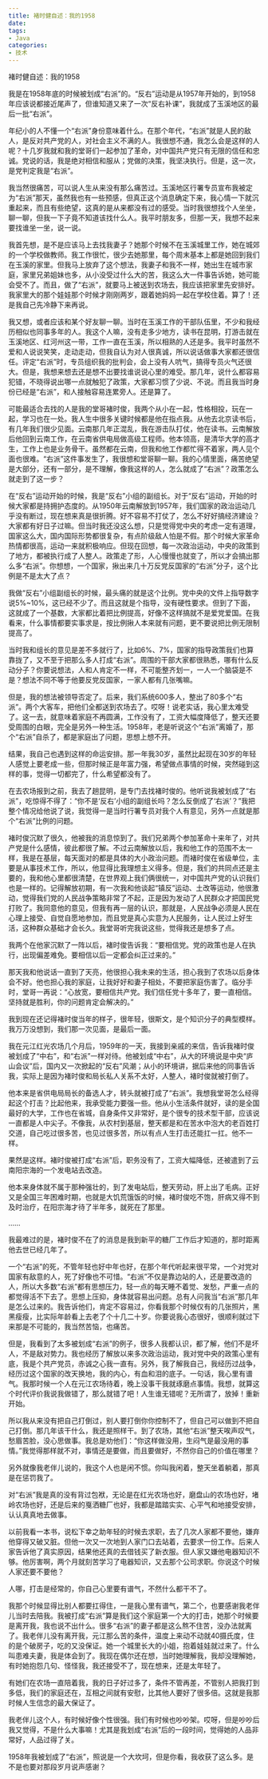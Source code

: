 ```yaml
---
title: 褚时健自述：我的1958
date:
tags:
- Java
categories:
- 技术
---
```


褚时健自述：我的1958

我是在1958年底的时候被划成“右派”的。“反右”运动是从1957年开始的，到1958年应该说都接近尾声了，但谁知道又来了一次“反右补课”，我就成了玉溪地区的最后一批“右派”。

年纪小的人不懂一个“右派”身份意味着什么。在那个年代，“右派”就是人民的敌人，是反对共产党的人，对社会主义不满的人。我很想不通，我怎么会是这样的人呢？十几岁我就和我的堂哥们一起参加了革命，对中国共产党只有无限的信任和忠诚。党说的话，我是绝对相信和服从；党做的决策，我坚决执行。但是，这一次，是党判定我是“右派”。

我当然很痛苦，可以说人生从来没有那么痛苦过。玉溪地区行署专员宣布我被定为“右派”那天，虽然我也有一些预感，但真正这个消息确定下来，我心情一下就沉重起来，而且有些绝望，这真的是从来都没有过的感受。当时我很想找个人坐坐，聊一聊，但我一下子竟不知道该找什么人。我平时朋友多，但那一天，我想不起来要找谁坐一坐，说一说。

我首先想，是不是应该马上去找我妻子？她那个时候不在玉溪城里工作，她在城郊的一个学校做教师。我工作很忙，很少去她那里，每个周末基本上都是她回到我们在玉溪的家里。但我马上放弃了这个想法，我妻子和我不一样，她出生在城市家庭，家里兄弟姐妹也多，从小没受过什么大的苦，我这么大一件事告诉她，她可能会受不了。而且，做了“右派”，就要马上被送到农场去，我应该把家里先安排好。我家里大的那个娃娃那个时候才刚刚两岁，跟着她妈妈一起在学校住着。算了！还是我自己先冷静下来再说。

我又想，或者应该和某个好友聊一聊。当时在玉溪工作的干部队伍里，不少和我经历相似也同事多年的人。我这个人嘛，没有走多少地方，读书在昆明，打游击就在玉溪地区、红河州这一带，工作一直在玉溪，所以相熟的人还是多。我平时虽然不爱和人说说笑笑，走动走动，但我自认为对人很真诚，所以说话做事大家都还很信任。评定“右派”时，专员组织我的批判会，会上没有人吭气，搞得专员火气还很大。但是，我想来想去还是想不出要找谁说说心里的难受。那几年，说什么都容易犯错，不晓得说出哪一点就触犯了政策，大家都习惯了少说、不说。而且我当时身份已经是“右派”，和人接触容易连累旁人。还是算了。

可能最适合去找的人是我的堂哥褚时俊，我两个从小在一起，性格相投，玩在一起，学习也在一处。我人生中很多关键时候都是他在指点我。从他去北京读书后，有几年我们很少见面。云南那几年正混乱，我在游击队打仗，他在读书。云南解放后他回到云南工作，在云南省供电局做高级工程师。他本领高，是清华大学的高才生，工作上也是业务骨干。虽然都在云南，但我和他工作都忙得不着家，两人见个面也很难。“右派”这件事发生了，我很想和堂哥聊一聊。我的心情里面，痛苦绝望是大部分，还有一部分，是不理解，像我这样的人，怎么就成了“右派”？政策怎么就走到了这一步？

在“反右”运动开始的时候，我是“反右”小组的副组长。对于“反右”运动，开始的时候大家都是持拥护态度的。从1950年云南解放到1957年，我们国家的政治运动几乎没有断过，现在想来真是很折腾。好不容易不打仗了，怎么不好好搞经济建设？大家都有好日子过嘛。但当时我还没这么想，只是觉得党中央的考虑一定有道理，国家这么大，国内国际形势都很复杂，有点阶级敌人怕是不假。那个时候大家革命热情都很高，运动一来就积极响应。但现在回想，每一次政治运动，中央的政策到了地方，都被执行成了人整人。政策走了形，人心慢慢也就变了，所以才会搞出那么多“右派”。你想想，一个国家，揪出来几十万反党反国家的“右派”分子，这个比例是不是太大了点？

我做“反右”小组副组长的时候，最头痛的就是这个比例。党中央的文件上指导数字说5%~10%，这已经不少了。而且这就是个指导，没有硬性要求。但到了下面，这就成了一个基数，大家都比着把比例提高，好像不这样搞就不是爱党爱国。在我看来，什么事情都要实事求是，按比例揪人本来就有问题，更不要说把比例无限制提高了。

当时我和组长的意见是差不多就行了，比如6%、7%，国家的指导政策我们也算靠拢了，又不至于把那么多人打成“右派”。周围的干部大家都很熟悉，哪有什么反动分子？你要说想法，人和人肯定不一样，不可能整齐划一，一人一个脑袋是不是？想法不同不等于他要反党反国家，一家人都有几张嘴嘛。

但是，我的想法被领导否定了。后来，我们系统600多人，整出了80多个“右派”。两个大客车，把他们全都送到农场去了。哎呀！说老实话，我心里太难受了。这一去，就意味着家庭不再圆满，工作没有了，工资大幅度降低了，整天还要受周围的白眼，完全是另外一种生活。1958年，老是听说这个“右派”离婚了，那个“右派”自杀了，都是家庭出了问题，思想上想不开。

结果，我自己也遇到这样的命运安排。那一年我30岁，虽然比起现在30岁的年轻人感觉上要老成一些，但那时候正是年富力强，希望做点事情的时候，突然碰到这样的事，觉得一切都完了，什么希望都没有了。

在去农场报到之前，我去了趟昆明，是专门去找褚时俊的。他听说我被划成了“右派”，吃惊得不得了：“你不是‘反右’小组的副组长吗？怎么反倒成了‘右派’？”我把整个情况给他说了说，我觉得一是当时行署专员对我个人有意见，另外一点就是那个“右派”比例的问题。

褚时俊沉默了很久，他被我的消息惊到了。我们兄弟两个参加革命十来年了，对共产党是什么感情，彼此都很了解。不过云南解放以后，我和他工作的范围不太一样，我是在基层，每天面对的都是具体的大小政治问题。而褚时俊在省级单位，主要是从事技术工作，所以，他显得比我理想主义得多。但是，我们的共同点还是主要的，我和他心里都很清楚，在世界观上我们俩很统一，对中国共产党的认识我们也是一样的。记得解放初期，有一次我和他谈起“镇反”运动、土改等运动，他很激动，觉得我们党的人民战争策略非常了不起，正是因为发动了人民群众才把国民党打败了。我同意他的意见，但我有再一层的认识，那就是，人民战争必须是人民在心理上接受、自觉自愿地参加，而且党是真心实意为人民服务，让人民过上好生活，这种群众基础才会长久。我堂哥听完我说这些，觉得我还是想多了点。

我两个在他家沉默了一阵以后，褚时俊告诉我：“要相信党。党的政策也是人在执行，出现偏差难免。要相信以后一定都会纠正过来的。”

那天我和他说话一直到了天亮，他很担心我未来的生活，担心我到了农场以后身体会不好。他也担心我的家庭，让我好好和妻子相处，不要把家庭伤害了。临分手时，堂哥一再说：“心放宽，要相信共产党。我们信任党十多年了，要一直相信。坚持就是胜利，你的问题肯定会解决的。”

我到现在还记得褚时俊当年的样子，很年轻，很斯文，是个知识分子的典型模样。我万万没想到，我们那一次见面，是最后一面。

我在元江红光农场几个月后，1959年的一天，我接到亲戚的来信，告诉我褚时俊被划成了“中右”，和“右派”一样对待。他被划成“中右”，从大的环境说是中央“庐山会议”后，国内又一次掀起的“反右”风潮；从小的环境讲，据后来他的同事告诉我，实际上是因为褚时俊和局长私人关系不太好，人整人，褚时俊就被打倒了。

他本来是省供电局局长的备选人才，转头就被打成了“右派”。我想我堂哥怎么经得起这个打击？比起他来，我承受能力要强一些。他从小生活条件就好，读的是全国最好的大学，工作也在省城，自身条件又非常好，是个很专的技术型干部，应该说一直都是人中尖子。不像我，从农村到基层，整天都是和在苦水中泡大的老百姓打交道，自己吃过很多苦，也见过很多苦，所以有点人生打击还能扛一扛。他不一样。

果然是这样。褚时俊被打成“右派”后，职务没有了，工资大幅降低，还被遣到了云南阳宗海的一个发电站去改造。

他本来身体就不属于那种强壮的，到了发电站后，整天劳动，肝上出了毛病。正好又是全国三年困难时期，也就是大饥荒饿饭的时候，褚时俊吃不饱，肝病又得不到及时治疗，在阳宗海才待了半年多，就死在了那里。

……

我最难过的是，褚时俊不在了的消息是我到新平的糖厂工作后才知道的，那时距离他去世已经几年了。

一个“右派”的死，不管年轻也好中年也好，在那个年代听起来很平常，一个对党对国家有敌意的人，死了好像也不可惜。“右派”不仅是靠边站的人，还是要改造的人，所以大多数“右派”都有思想压力，轻一点的每天睡不着觉、发愁，严重一点的都觉得活不下去了。思想上压抑，身体就容易出问题。总有人问我当“右派”那几年是怎么过来的。我告诉他们，肯定不容易过，你看我那个时候仅有的几张照片，黑黑瘦瘦，比实际年龄看上去老了个十几二十岁。你要说我心态很好，很顺利就过下来那是不可能的，我当然苦恼，也痛苦。

但是，我看到了太多被划成“右派”的例子，很多人我都认识，都了解，他们不是坏人，不是敌对势力。我也经历了解放以来多次政治运动，我对党中央的政策心里有底，我是个共产党员，赤诚之心我一直有。另外，我了解我自己，我经历过战争，经历过这个国家的改天换地，我的内心，有血和泪的底子。一句话，我心里有谱气。我那时候一个人在元江农场待着，晚上没事干我就琢磨点事情。我想，就算这个时代评价我说我做错了，那么就错了吧！人生谁无错呢？无所谓了，放掉！重新开始。

所以我从来没有把自己打倒过，别人要打倒你你控制不了，但自己可以做到不把自己打倒。那几年该干什么，我还是照样干。到了农场，其他“右派”整天唉声叹气，愁眉苦脸，没心思做事。我总是劝他们：“你这样做没用，生闷气是最没用的事情。”我觉得那样就不对，事情还是要做，而且要做好，不然你自己的价值在哪里？

另外就像我老伴儿说的，我这个人也是闲不惯。你叫我闲着，整天坐着躺着，那真是在惩罚我了。

对“右派”我是真的没有背过包袱，无论是在红光农场也好，磨盘山的农场也好，堵岭农场也好，还是后来的戛洒糖厂也好，我都是踏踏实实、心平气和地接受安排，认认真真地去做事。

以前我看一本书，说松下幸之助年轻的时候去求职，去了几次人家都不要他，嫌弃他穿得又破又脏。但他一次又一次地到人家门口去站着，去要求一份工作。后来人家告诉他了真实原因，结果他还真的去借钱买了新衣服。但人家又嫌他电器知识不够。他厉害啊，两个月就刻苦学习了电器知识，又去那个公司求职。你说这个时候人家还要不要他？

人哪，打击是经常的，你自己心里要有谱气，不然什么都干不了。

我那个时候显得比别人都要扛得住，一是我心里有谱气，第二个，也要感谢我老伴儿当时去陪我。我被打成“右派”算是我们这个家庭第一个大的打击，她那个时候要是离开我，我也说不出什么。很多“右派”的妻子都是这么熬不住苦，没办法就离了。我老伴儿没有离开我，元江那么苦的条件，温度上来动不动就40摄氏度，住的是个破房子，吃的又没保证。她一个城里长大的小姐，抱着娃娃就过来了。什么叫患难夫妻，我是体会到了。我现在偶尔还在想，当时她理解我，我却没理解她，有时她抱怨几句、怪怪我，我还接受不了，现在想来，还是太年轻了。

有她们在农场一直陪着我，我的日子好过多了，条件不管再差，不管别人把我打到多低，我们的家庭还在，互相之间就有安慰，比其他人要好了很多倍。这就是我那时候人生信念的最大保证了。

我老伴儿这个人，有时候好像个性很强。我们有时候也吵吵架。哎呀，但是吵吵后我又觉得，不是什么大事嘛！尤其是我划成“右派”后的一段时间，觉得她的人品非常好，人品过得了关。

1958年我被划成了“右派”，照说是一个大坎坷，但是你看，我收获了这么多。是不是也要对那段岁月说声感谢？